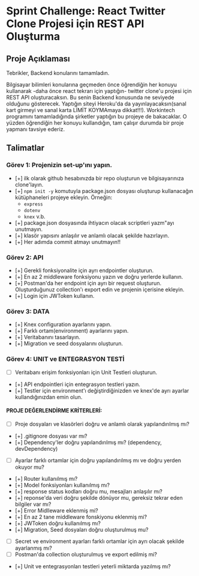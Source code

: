 # Sprint Challenge: React Twitter Clone Projesi için REST API Oluşturma

## Proje Açıklaması

Tebrikler, Backend konularını tamamladın.

Bilgisayar bilimleri konularına geçmeden önce öğrendiğin her konuyu kullanarak -daha önce react tekrarı için yaptığın- twitter clone'u projesi için REST API oluşturacaksın. Bu senin Backend konusunda ne seviyede olduğunu gösterecek.
Yaptığın siteyi Heroku'da da yayınlayacaksın(sanal kart girmeyi ve sanal karta LİMİT KOYMAmaya dikkat!!!).
Workintech programını tamamladığında şirketler yaptığın bu projeye de bakacaklar. O yüzden öğrendiğin her konuyu kullandığın, tam çalışır durumda bir proje yapmanı tavsiye ederiz.

## Talimatlar

### Görev 1: Projenizin set-up'ını yapın.

- [+] ilk olarak github hesabınızda bir repo oluşturun ve bilgisayarınıza clone'layın.
- [+] `npm init -y` komutuyla package.json dosyası oluşturup kullanacağın kütüphaneleri projeye ekleyin.
  Örneğin:
  - `express`
  - `dotenv`
  - `knex` v.b.
- [+] package.json dosyasında ihtiyacın olacak scriptleri yazm"ayı unutmayın.
- [+] klasör yapısını anlaşılır ve anlamlı olacak şekilde hazırlayın.
- [+] Her adımda commit atmayı unutmayın!!

### Görev 2: API

- [+] Gerekli fonksiyonalite için ayrı endpointler oluşturun.
- [+] En az 2 middleware fonksiyonu yazın ve doğru yerlerde kullanın.
- [+] Postman'da her endpoint için ayrı bir request oluşturun. Oluşturduğunuz collection'ı export edin ve projenin içerisine ekleyin.
- [+] Login için JWToken kullanın.

### Görev 3: DATA

- [+] Knex configuration ayarlarını yapın.
- [+] Farklı ortam(environment) ayarlarını yapın.
- [+] Veritabanını tasarlayın.
- [+] Migration ve seed dosyalarını oluşturun.

### Görev 4: UNIT ve ENTEGRASYON TESTİ

- [ ] Veritabanı erişim fonksiyonları için Unit Testleri oluşturun.
- [+] API endpointleri için entegrasyon testleri yazın.
- [+] Testler için environment'ı değiştirdiğinizden ve knex'de ayrı ayarlar kullandığınızdan emin olun.

#### PROJE DEĞERLENDİRME KRİTERLERİ:

- [ ] Proje dosyaları ve klasörleri doğru ve anlamlı olarak yapılandırılmış mı?
- [+] .gitignore dosyası var mı?
- [+] Dependency'ler doğru yapılandırılmış mı? (dependency, devDependency)
- [ ] Ayarlar farklı ortamlar için doğru yapılandırılmış mı ve doğru yerden okuyor mu?
- [+] Router kullanılmış mı?
- [+] Model fonksiyonları kullanılmış mı?
- [+] response status kodları doğru mu, mesajları anlaşılır mı?
- [+] reponse'da veri doğru şekilde dönüyor mu, gereksiz tekrar eden bilgiler var mı?
- [+] Error Midlleware eklenmiş mi?
- [+] En az 2 tane middleware fonskiyonu eklenmiş mi?
- [+] JWToken doğru kullanılmış mı?
- [+] Migration, Seed dosyaları doğru oluşturulmuş mu?
- [ ] Secret ve environment ayarları farklı ortamlar için ayrı olacak şekilde ayarlanmış mı?
- [ ] Postman'da collection oluşturulmuş ve export edilmiş mi?
- [+] Unit ve entegrasyonları testleri yeterli miktarda yazılmış mı?
